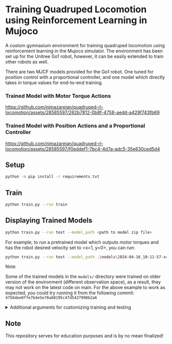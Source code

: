 # Training Quadruped Locomotion using Reinforcement Learning in Mujoco

A custom gymnasium environment for training quadruped locomotion using reinforcement learning in the Mujoco simulator. The environment has been set up for the Unitree Go1 robot, however, it can be easily extended to train other robots as well. 

There are two MJCF models provided for the Go1 robot. One tuned for position control with a proportional controller, and one model which directly takes in torque values for end-to-end training.

### Trained Model with Motor Torque Actions
https://github.com/nimazareian/quadruped-rl-locomotion/assets/28585597/262b7812-0b8f-4758-aedd-a429f743fb69

### Trained Model with Position Actions and a Proportional Controller
https://github.com/nimazareian/quadruped-rl-locomotion/assets/28585597/f0eddef1-7bc4-4d7a-adc5-35e630ced5d4

## Setup
```bash
python -m pip install -r requirements.txt
```

## Train
```bash
python train.py --run train
```

## Displaying Trained Models 

```bash
python train.py --run test --model_path <path to model zip file>
```
For example, to run a pretrained model which outputs motor torques and has the robot desired velocity set to <x=1, y=0>, you can run:
```bash
python train.py --run test --model_path .\models\2024-04-16_10-11-57-x=1_torque_ctrl_fixed_joint_range_5mill_iter_working_well\final_model.zip
```
> [!NOTE]  
> Some of the trained models in the `models/` directory were trained on older version of the environment (different observation space), as a result, they may not work on the latest code on main. For the above example to work as expected, you could try running it from the following commit: `4756dee0ffe7b4e5e78a60195c47d5427998b2a6`

<details>
  <summary>Additional arguments for customizing training and testing</summary>

    usage: train.py [-h] --run {train,test} [--run_name RUN_NAME] [--num_parallel_envs NUM_PARALLEL_ENVS]
                    [--num_test_episodes NUM_TEST_EPISODES] [--record_test_episodes] [--total_timesteps TOTAL_TIMESTEPS]      
                    [--eval_frequency EVAL_FREQUENCY] [--model_path MODEL_PATH] [--seed SEED]

    optional arguments:
    -h, --help            show this help message and exit
    --run {train,test}
    --run_name RUN_NAME   Custom name of the run. Note that all runs are saved in the 'models' directory and have the       
                            training time prefixed.
    --num_parallel_envs NUM_PARALLEL_ENVS
                            Number of parallel environments while training
    --num_test_episodes NUM_TEST_EPISODES
                            Number of episodes to test the model
    --record_test_episodes
                            Whether to record the test episodes or not. If false, the episodes are rendered in the window.    
    --total_timesteps TOTAL_TIMESTEPS
                            Number of timesteps to train the model for
    --eval_frequency EVAL_FREQUENCY
                            The frequency of evaluating the models while training
    --model_path MODEL_PATH
                            Path to the model (.zip)
    --seed SEED

</details>

## Note

This repository serves for education purposes and is by no mean finalized!
